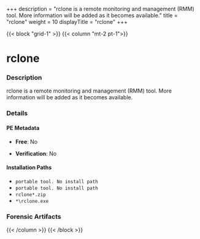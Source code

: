 +++
description = "rclone is a remote monitoring and management (RMM) tool. More information will be added as it becomes available."
title = "rclone"
weight = 10
displayTitle = "rclone"
+++


{{< block "grid-1" >}}
{{< column "mt-2 pt-1">}}

# rclone


### Description

rclone is a remote monitoring and management (RMM) tool. More information will be added as it becomes available.




### Details


#### PE Metadata


- **Free**: No

- **Verification**: No




#### Installation Paths
- `portable tool. No install path`
- `portable tool. No install path`
- `rclone*.zip`
- `*\rclone.exe`

### Forensic Artifacts










{{< /column >}}
{{< /block >}}
